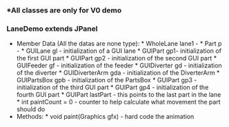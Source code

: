 ### \*All classes are only for V0 demo

### LaneDemo extends JPanel

* Member Data (All the datas are none type):
      * WholeLane lane1 -
      * Part p - 
      * GUILane gl - initialization of a GUI lane
      * GUIPart gp1- initialization of the first GUI part
      * GUIPart gp2 - initialization of the second GUI part
      * GUIFeeder gf - initialization of the feeder
      * GUIDiverter gd - initialization of the diverter
      * GUIDiverterArm gda - initialization of the DiverterArm
      * GUIPartsBox gpb - initialization of the PartsBox
      * GUIPart gp3 - initialization of the third GUI part
      * GUIPart gp4 - initialization of the fourth GUI part
      * GUIPart lastPart - this points to the last part in the lane
      * int paintCount = 0 - counter to help calculate what movement the part should do
* Methods:
      * void paint(Graphics gfx) - hard code the animation


